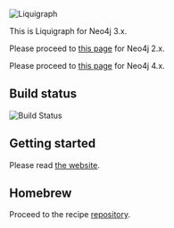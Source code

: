 ![Liquigraph](http://liquigraph.github.io/images/liquigraph-logo.png)

This is Liquigraph for Neo4j 3.x.

Please proceed to [this page](https://github.com/liquigraph/liquigraph/tree/2.x) for Neo4j 2.x.

Please proceed to [this page](https://github.com/liquigraph/liquigraph/) for Neo4j 4.x.

## Build status

![Build Status](https://github.com/liquigraph/liquigraph/workflows/CI/badge.svg)

## Getting started

Please read [the website](https://liquigraph.org/).

## Homebrew

Proceed to the recipe [repository](https://www.github.com/liquigraph/homebrew-liquigraph/).

